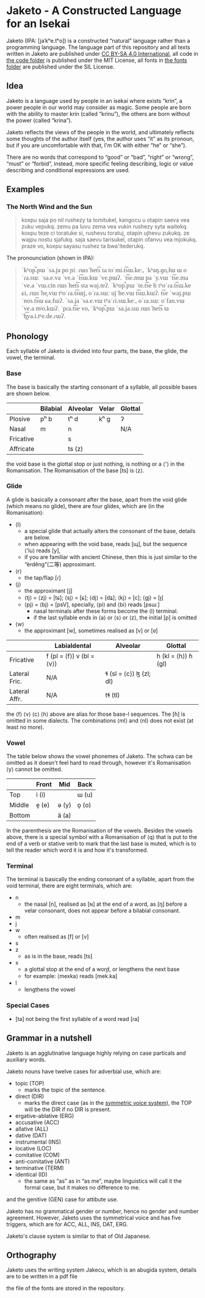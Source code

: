 # Jaketo - A Constructed Language for an Isekai

Jaketo (IPA: \[jaˈkʰe.tʰo\]) is a constructed “natural” language rather than a programming language. The language part of this repository and all texts written in Jaketo are published under [CC BY-SA 4.0 International](https://creativecommons.org/licenses/by-sa/4.0/legalcode), all code in [the code folder](/code/) is published under the MIT License, all fonts in [the fonts folder](/fonts/) are published under the SIL License.

## Idea

Jaketo is a language used by people in an isekai where exists “krin”, a power people in our world may consider as magic. Some people are born with the ability to master krin (called “krinu”), the others are born without the power (called “krina”).

Jaketo reflects the views of the people in the world, and ultimately reflects some thoughts of the author itself (yes, the author uses “it” as its pronoun, but if you are uncomfortable with that, I'm OK with either “he” or “she”).

There are no words that correspond to “good” or “bad”, “right” or “wrong”, “must” or “forbid”, instead, more specific feeling describing, logic or value describing and conditional expressions are used.

## Examples

### The North Wind and the Sun

> koxpu saja po nil rushezy ta tomitukel, kangocu u otapin saeva
> vea zuku vepukq. zemu pa luvu zema vea vukin rushezy syta waitekq.
> koxpu teze ci toratuke si, rushevu toratuj, otapin ujhevu zukukq.
> ze wajpu nostu sjafukq. saja saevu tarisukel, otapin ofanvu vea
> mjokukq. praze vo, koxpu sayasu rushez ta bwa'itederukq.

The pronounciation (shown in IPA):

> <div style="font-family: Times New roman; font-size:120%;">
> ˈkʰop̚.pɯ ˈsa.ja po ɲiː ɾɯsˈhet͡s ta toˈmi.t͡sɯ.keː, ˈkʰaŋ.ɡo̞.ɬɯ ɯ oˈɾa.sɯː ˈsa.e.va
> ˈve.a ˈt͡sɯ.kɯ ˈve.pɯʔ. ˈt͡se.mɯ pa ˈy.vɯ ˈt͡se.ma ˈve.a ˈvɯ.cin ɾɯsˈhet͡s sta waj.teʔ.
> ˈkʰop̚.pɯ ˈte.t͡se ɬi tʰoˈɾa.t͡sɯ.ke ɕi, ɾɯsˈhe̞.vɯ tʰoˈɾa.t͡sɯj, oˈɾa.sɯː ujˈhe.vɯ t͡sɯ.kɯʔ.
> t͡se ˈwaj.pɯ ˈnos.t͡sɯ ɕa.fɯʔ. ˈsa.ja ˈsa.e.vɯ tʰaˈɾi.sɯ.keː, oˈɾa.sɯː oˈfan.vɯ ˈve.a
> mʲo.kɯʔ. ˈpɾa.t͡se vo, ˈkʰop̚.pɯ ˈsa.ja.sɯ ɾɯsˈhet͡s ta ˈb̪͡va.i.tʰe.de.ɾɯʔ.
> </div>

## Phonology

Each syllable of Jaketo is divided into four parts, the base, the glide, the vowel, the terminal.

### Base

The base is basically the starting consonant of a syllable, all possible bases are shown below.

|           | Bilabial | Alveolar | Velar | Glottal |
| --------- | -------- | -------- | ----- | ------- |
| Plosive   | pʰ b     | tʰ d     | kʰ ɡ  | ʔ       |
| Nasal     | m        | n        |       | N/A     |
| Fricative |          | s        |       |         |
| Affricate |          | ts (z)   |       |         |

the void base is the glottal stop or just nothing, is nothing or a ⟨'⟩ in the Romanisation. The Romanisation of the base \[ts\] is ⟨z⟩.

### Glide

A glide is basically a consonant after the base, apart from the void glide (which means no glide), there are four glides, which are (in the Romanisation):

- ⟨l⟩
  - a special glide that actually alters the consonant of the base, details are below.
  - when appearing with the void base, reads \[ɰ\], but the sequence ⟨'lu⟩ reads \[y\],
  - if you are familiar with ancient Chinese, then this is just similar to the “èrděng”(二等) approximant.
- ⟨r⟩
  - the tap/flap \[ɾ\]
- ⟨j⟩
  - the approximant \[j\]
  - ⟨tj⟩ = ⟨zj⟩ = \[tɕ\]; ⟨sj⟩ = \[ɕ\]; ⟨dj⟩ = \[dʑ\]; ⟨kj⟩ = \[c\]; ⟨gj⟩ = \[ɟ\]
  - ⟨pj⟩ = ⟨bj⟩ = \[psV\], specially, ⟨pi⟩ and ⟨bi⟩ reads \[psɯː\]
    - nasal terminals after these forms become the ⟨l⟩ terminal.
    - if the last syllable ends in ⟨a⟩ or ⟨s⟩ or ⟨z⟩, the initial \[p\] is omitted
- ⟨w⟩
  - the approximant \[w\], sometimes realised as \[v\] or \[ʋ\]

|               | Labialdental              | Alveolar                | Glottal             |
| ------------- | ------------------------- | ----------------------- | ------------------- |
| Fricative     | f (pl = ⟨f⟩) v (bl = ⟨v⟩) |                         | h (kl = ⟨h⟩) ɦ (gl) |
| Lateral Fric. | N/A                       | ɬ (sl = ⟨c⟩) ɮ (zl; dl) |                     |
| Lateral Affr. | N/A                       | tɬ (tl)                 |                     |

the ⟨f⟩ ⟨v⟩ ⟨c⟩ ⟨h⟩ above are alias for those base-l sequences. The \[ɦ\] is omitted in some dialects. The combinations ⟨ml⟩ and ⟨nl⟩ does not exist (at least no more).

### Vowel

The table below shows the vowel phonemes of Jaketo. The schwa can be omitted as it doesn't feel hard to read through, however it's Romanisation ⟨y⟩ cannot be omitted.

|        | Front | Mid   | Back  |
| ------ | ----- | ----- | ----- |
| Top    | i (i) |       | ɯ (u) |
| Middle | e̞ (e) | ə (y) | o̞ (o) |
| Bottom |       | ä (a) |       |

In the parenthesis are the Romanisation of the vowels. Besides the vowels above, there is a special symbol with a Romanisation of ⟨q⟩ that is put to the end of a verb or stative verb to mark that the last base is muted, which is to tell the reader which word it is and how it's transformed.

### Terminal

The terminal is basically the ending consonant of a syllable, apart from the void terminal, there are eight terminals, which are:

- n
  - the nasal \[n\], realised as \[ɴ\] at the end of a word, as \[ŋ\] before a velar consonant, does not appear before a bilabial consonant.
- m
- j
- w
  - often realised as \[f\] or \[v\]
- s
- z
  - as is in the base, reads \[ts\]
- x
  - a glottal stop at the end of a word, or lengthens the next base
  - for example: ⟨mexka⟩ reads \[mek̚.ka\]
- l
  - lengthens the vowel

### Special Cases

- \[ta\] not being the first syllable of a word read \[ɾa\]

## Grammar in a nutshell

Jaketo is an agglutinative language highly relying on case particals and auxiliary words.

Jaketo nouns have twelve cases for adverbial use, which are:

- topic (TOP)
  - marks the topic of the sentence.
- direct (DIR)
  - marks the direct case (as in the [symmetric voice system](https://en.wikipedia.org/wiki/Symmetrical_voice)), the TOP will be the DIR if no DIR is present.
- ergative-ablative (ERG)
- accusative (ACC)
- allative (ALL)
- dative (DAT)
- instrumental (INS)
- locative (LOC)
- comitative (COM)
- anti-comitative (ANT)
- terminative (TERM)
- identical (ID)
  - the same as “as” as in “as me”, maybe linguistics will call it the formal case, but it makes no difference to me.

and the genitive (GEN) case for attibute use.

Jaketo has no grammatical gender or number, hence no gender and number agreement. However, Jaketo uses the symmetrical voice and has five triggers, which are for ACC, ALL, INS, DAT, ERG.

Jaketo's clause system is similar to that of Old Japanese.

## Orthography

Jaketo uses the writing system Jakecu, which is an abugida system, details are to be written in a pdf file

the file of the fonts are stored in the repository.
